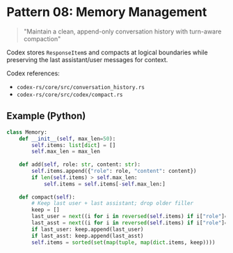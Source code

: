 # Pattern 08: Memory Management

> "Maintain a clean, append-only conversation history with turn-aware compaction"

Codex stores `ResponseItem`s and compacts at logical boundaries while preserving the last assistant/user messages for context.

Codex references:
- `codex-rs/core/src/conversation_history.rs`
- `codex-rs/core/src/codex/compact.rs`

## Example (Python)

```python
class Memory:
    def __init__(self, max_len=50):
        self.items: list[dict] = []
        self.max_len = max_len
    
    def add(self, role: str, content: str):
        self.items.append({"role": role, "content": content})
        if len(self.items) > self.max_len:
            self.items = self.items[-self.max_len:]
    
    def compact(self):
        # Keep last user + last assistant; drop older filler
        keep = []
        last_user = next((i for i in reversed(self.items) if i["role"]=="user"), None)
        last_asst = next((i for i in reversed(self.items) if i["role"]=="assistant"), None)
        if last_user: keep.append(last_user)
        if last_asst: keep.append(last_asst)
        self.items = sorted(set(map(tuple, map(dict.items, keep))))
```
